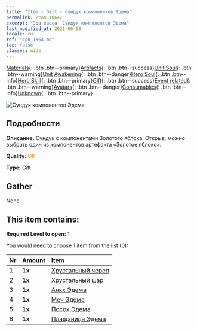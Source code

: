 ```yaml
---
title: "Item - Gift - Сундук компонентов Эдема"
permalink: /con_1864/
excerpt: "Эра хаоса  Сундук компонентов Эдема"
last_modified_at: 2021-06-08
locale: ru
ref: "con_1864.md"
toc: false
classes: wide
---
```

 [Materials](/ItemsRU/){: .btn .btn--primary}[Artifacts](/ItemsRU/Artifacts/){: .btn .btn--success}[Unit Soul](/ItemsRU/UnitSoul/){: .btn .btn--warning}[Unit Awakening](/ItemsRU/UnitAwakening/){: .btn .btn--danger}[Hero Soul](/ItemsRU/HeroSoul/){: .btn .btn--info}[Hero Skill](/ItemsRU/HeroSkill/){: .btn .btn--primary}[Gift](/ItemsRU/Gift/){: .btn .btn--success}[Event related](/ItemsRU/Events/){: .btn .btn--warning}[Avatars](/ItemsRU/Avatars/){: .btn .btn--danger}[Consumables](/ItemsRU/Consumables/){: .btn .btn--info}[Unknown](/ItemsRU/Unknown/){: .btn .btn--primary}

 ![Сундук компонентов Эдема](/images/t/i_907487.png)

## Подробности
 **Описание:** Сундук с компонентами Золотого яблока. Открыв, можно выбрать один из компонентов артефакта «Золотое яблоко».

 **Quality:** <span style="color: #FF8C00">OK</span>

 **Type:** Gift

## Gather

  None

## This item contains:

 **Required Level to open:** 1

 You would need to choose 1 item from the list (0):

  | Nr | Amount |     Item    |
  |:---|:-------|:------------|
  | 1 |  **1x** | [Хрустальный череп](/ItemsRU/art_182/) |  | 
  | 2 |  **1x** | [Хрустальный шар](/ItemsRU/art_183/) |  | 
  | 3 |  **1x** | [Анкх Эдема](/ItemsRU/art_184/) |  | 
  | 4 |  **1x** | [Меч Эдема](/ItemsRU/art_185/) |  | 
  | 5 |  **1x** | [Посох Эдема](/ItemsRU/art_186/) |  | 
  | 6 |  **1x** | [Плащаница Эдема](/ItemsRU/art_187/) |  | 
